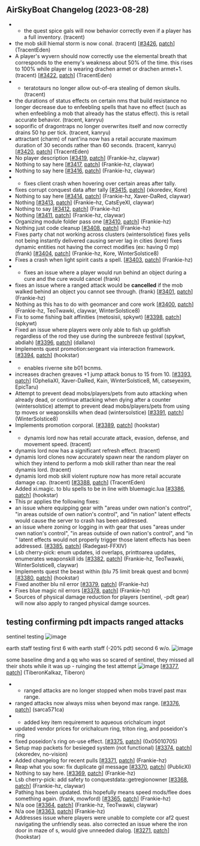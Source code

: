 ## AirSkyBoat Changelog (2023-08-28)
- - the quest spice gals will now behavior correctly even if a player has a full inventory. (tracent) - the mob skill hiemal storm is now conal. (tracent) [[#3426](https://github.com/AirSkyBoat/AirSkyBoat/pull/3426), [patch](https://github.com/AirSkyBoat/AirSkyBoat/pull/3426.patch)] (TracentEden)
- A player's wyvern should now correctly use the elemental breath that corresponds to the enemy's weakness about 50% of the time. this rises to 100% while player is wearing drachen armet or drachen armet+1. (tracent) [[#3422](https://github.com/AirSkyBoat/AirSkyBoat/pull/3422), [patch](https://github.com/AirSkyBoat/AirSkyBoat/pull/3422.patch)] (TracentEden)
- - teratotaurs no longer allow out-of-era stealing of demon skulls. (tracent) - the durations of status effects on certain nms that build resistance no longer decrease due to enfeebling spells that have no effect (such as when enfeebling a mob that already has the status effect). this is retail accurate behavior. (tracent, kanryu) - soporific of dragontraps no longer overwrites itself and now correctly drains 50 hp per tick. (tracent, kanryu) - attractant (charm) of nant'ina now has a retail accurate maximum duration of 30 seconds rather than 60 seconds. (tracent, kanryu) [[#3420](https://github.com/AirSkyBoat/AirSkyBoat/pull/3420), [patch](https://github.com/AirSkyBoat/AirSkyBoat/pull/3420.patch)] (TracentEden)
- No player description [[#3419](https://github.com/AirSkyBoat/AirSkyBoat/pull/3419), [patch](https://github.com/AirSkyBoat/AirSkyBoat/pull/3419.patch)] (Frankie-hz, claywar)
- Nothing to say here [[#3417](https://github.com/AirSkyBoat/AirSkyBoat/pull/3417), [patch](https://github.com/AirSkyBoat/AirSkyBoat/pull/3417.patch)] (Frankie-hz, claywar)
- Nothing to say here [[#3416](https://github.com/AirSkyBoat/AirSkyBoat/pull/3416), [patch](https://github.com/AirSkyBoat/AirSkyBoat/pull/3416.patch)] (Frankie-hz, claywar)
- - fixes client crash when hovering over certain areas after tally. - fixes corrupt conquest data after tally [[#3415](https://github.com/AirSkyBoat/AirSkyBoat/pull/3415), [patch](https://github.com/AirSkyBoat/AirSkyBoat/pull/3415.patch)] (xkoredev, Kore)
- Nothing to say here [[#3414](https://github.com/AirSkyBoat/AirSkyBoat/pull/3414), [patch](https://github.com/AirSkyBoat/AirSkyBoat/pull/3414.patch)] (Frankie-hz, Xaver-DaRed, claywar)
- Nothing [[#3413](https://github.com/AirSkyBoat/AirSkyBoat/pull/3413), [patch](https://github.com/AirSkyBoat/AirSkyBoat/pull/3413.patch)] (Frankie-hz, CatsEyeXI, claywar)
- Nothing to say [[#3412](https://github.com/AirSkyBoat/AirSkyBoat/pull/3412), [patch](https://github.com/AirSkyBoat/AirSkyBoat/pull/3412.patch)] (Frankie-hz)
- Nothing [[#3411](https://github.com/AirSkyBoat/AirSkyBoat/pull/3411), [patch](https://github.com/AirSkyBoat/AirSkyBoat/pull/3411.patch)] (Frankie-hz, claywar)
- Organizing module folder pass one [[#3410](https://github.com/AirSkyBoat/AirSkyBoat/pull/3410), [patch](https://github.com/AirSkyBoat/AirSkyBoat/pull/3410.patch)] (Frankie-hz)
- Nothing just code cleanup [[#3408](https://github.com/AirSkyBoat/AirSkyBoat/pull/3408), [patch](https://github.com/AirSkyBoat/AirSkyBoat/pull/3408.patch)] (Frankie-hz)
- Fixes party chat not working across clusters (wintersolstice) fixes yells not being instantly delivered causing server lag in cities (kore) fixes dynamic entities not having the correct modifies (ex: having 0 mp) (frank) [[#3404](https://github.com/AirSkyBoat/AirSkyBoat/pull/3404), [patch](https://github.com/AirSkyBoat/AirSkyBoat/pull/3404.patch)] (Frankie-hz, Kore, WinterSolstice8)
- Fixes a crash when light spirit casts a spell. [[#3403](https://github.com/AirSkyBoat/AirSkyBoat/pull/3403), [patch](https://github.com/AirSkyBoat/AirSkyBoat/pull/3403.patch)] (Frankie-hz)
- - fixes an issue where a player would run behind an object during a cure and the cure would cancel (frank) - fixes an issue where a ranged attack would be **cancelled** if the mob walked behind an object you cannot see through. (frank) [[#3401](https://github.com/AirSkyBoat/AirSkyBoat/pull/3401), [patch](https://github.com/AirSkyBoat/AirSkyBoat/pull/3401.patch)] (Frankie-hz)
- Nothing as this has to do with geomancer and core work [[#3400](https://github.com/AirSkyBoat/AirSkyBoat/pull/3400), [patch](https://github.com/AirSkyBoat/AirSkyBoat/pull/3400.patch)] (Frankie-hz, TeoTwawki, claywar, WinterSolstice8)
- Fix to some fishing bait affinities (metosisii, spkywt) [[#3398](https://github.com/AirSkyBoat/AirSkyBoat/pull/3398), [patch](https://github.com/AirSkyBoat/AirSkyBoat/pull/3398.patch)] (spkywt)
- Fixed an issue where players were only able to fish up goldfish regardless of the rod they use during the sunbreeze festival (spykwt, abdiah) [[#3396](https://github.com/AirSkyBoat/AirSkyBoat/pull/3396), [patch](https://github.com/AirSkyBoat/AirSkyBoat/pull/3396.patch)] (dallano)
- Implements quest promotion:sergeant via interaction framework. [[#3394](https://github.com/AirSkyBoat/AirSkyBoat/pull/3394), [patch](https://github.com/AirSkyBoat/AirSkyBoat/pull/3394.patch)] (hookstar)
- - enables riverne site b01 bcnms. - increases drachen greaves +1 jump attack bonus to 15 from 10. [[#3393](https://github.com/AirSkyBoat/AirSkyBoat/pull/3393), [patch](https://github.com/AirSkyBoat/AirSkyBoat/pull/3393.patch)] (OpheliaXI, Xaver-DaRed, Kain, WinterSolstice8, Mi, catseyexim, EpicTaru)
- Attempt to prevent dead mobs/players/pets from auto attacking when already dead, or continue attacking when dying after a counter (wintersolstice) attempt to prevent dead mobs/players/pets from using tp moves or weaponskills when dead (wintersolstice) [[#3391](https://github.com/AirSkyBoat/AirSkyBoat/pull/3391), [patch](https://github.com/AirSkyBoat/AirSkyBoat/pull/3391.patch)] (WinterSolstice8)
- Implements promotion corporal. [[#3389](https://github.com/AirSkyBoat/AirSkyBoat/pull/3389), [patch](https://github.com/AirSkyBoat/AirSkyBoat/pull/3389.patch)] (hookstar)
- - dynamis lord now has retail accurate attack, evasion, defense, and movement speed. (tracent) - dynamis lord now has a significant refresh effect. (tracent) - dynamis lord clones now accurately spawn near the random player on which they intend to perform a mob skill rather than near the real dynamis lord. (tracent) - dynamis lord mob skill violent rupture now has more retail accurate damage cap. (tracent) [[#3388](https://github.com/AirSkyBoat/AirSkyBoat/pull/3388), [patch](https://github.com/AirSkyBoat/AirSkyBoat/pull/3388.patch)] (TracentEden)
- Added xi.magic. to blu spells to be in line with bluemagic.lua [[#3386](https://github.com/AirSkyBoat/AirSkyBoat/pull/3386), [patch](https://github.com/AirSkyBoat/AirSkyBoat/pull/3386.patch)] (hookstar)
- This pr applies the following fixes: - an issue where equipping gear with "areas under own nation's control", "in areas outside of own nation's control", and "in nation" latent effects would cause the server to crash has been addressed. - an issue where zoning or logging in with gear that uses "areas under own nation's control", "in areas outside of own nation's control", and "in <nation>" latent effects would not properly trigger those latent effects has been addressed. [[#3385](https://github.com/AirSkyBoat/AirSkyBoat/pull/3385), [patch](https://github.com/AirSkyBoat/AirSkyBoat/pull/3385.patch)] (Radegast-FFXIV)
- Lsb cherry-pick: enum updates, id overlaps, printtoarea updates, enumerates weaponskill ids [[#3382](https://github.com/AirSkyBoat/AirSkyBoat/pull/3382), [patch](https://github.com/AirSkyBoat/AirSkyBoat/pull/3382.patch)] (Frankie-hz, TeoTwawki, WinterSolstice8, claywar)
- Implements quest the beast within (blu 75 limit break quest and bcnm) [[#3380](https://github.com/AirSkyBoat/AirSkyBoat/pull/3380), [patch](https://github.com/AirSkyBoat/AirSkyBoat/pull/3380.patch)] (hookstar)
- Fixed another blu nil error [[#3379](https://github.com/AirSkyBoat/AirSkyBoat/pull/3379), [patch](https://github.com/AirSkyBoat/AirSkyBoat/pull/3379.patch)] (Frankie-hz)
- Fixes blue magic nil errors [[#3378](https://github.com/AirSkyBoat/AirSkyBoat/pull/3378), [patch](https://github.com/AirSkyBoat/AirSkyBoat/pull/3378.patch)] (Frankie-hz)
- Sources of physical damage reduction for players (sentinel, -pdt gear) will now also apply to ranged physical damge sources.  ## testing confirming pdt impacts ranged attacks sentinel testing ![image](https://github.com/airskyboat/airskyboat/assets/105882290/8193ac68-90d9-4e00-a572-b9311ecdea38)  earth staff testing first 6 with earth staff (-20% pdt) second 6 w/o. ![image](https://github.com/airskyboat/airskyboat/assets/105882290/486cf879-76c1-44a9-b5a9-e009ac097047)  some baseline dmg and a qq who was so scared of sentinel, they missed all their shots while it was up - ruinging the test attempt ![image](https://github.com/airskyboat/airskyboat/assets/105882290/1572c5f5-7b05-4576-a1fb-cdf6a3e3a660) [[#3377](https://github.com/AirSkyBoat/AirSkyBoat/pull/3377), [patch](https://github.com/AirSkyBoat/AirSkyBoat/pull/3377.patch)] (TiberonKalkaz, Tiberon)
- - ranged attacks are no longer stopped when mobs travel past max range. - ranged attacks now always miss when beyond max range. [[#3376](https://github.com/AirSkyBoat/AirSkyBoat/pull/3376), [patch](https://github.com/AirSkyBoat/AirSkyBoat/pull/3376.patch)] (sarca571ca)
- - added key item requirement to aqueous orichalcum ingot - updated vendor prices for orichalcum ring, triton ring, and poseidon's ring - fixed poseidon's ring on-use effect. [[#3375](https://github.com/AirSkyBoat/AirSkyBoat/pull/3375), [patch](https://github.com/AirSkyBoat/AirSkyBoat/pull/3375.patch)] (0x05010705)
- Setup map packets for besieged system (not functional) [[#3374](https://github.com/AirSkyBoat/AirSkyBoat/pull/3374), [patch](https://github.com/AirSkyBoat/AirSkyBoat/pull/3374.patch)] (xkoredev, no-vision)
- Added changelog for recent pulls [[#3371](https://github.com/AirSkyBoat/AirSkyBoat/pull/3371), [patch](https://github.com/AirSkyBoat/AirSkyBoat/pull/3371.patch)] (Frankie-hz)
- Reap what you sow: fix duplicate gil message [[#3370](https://github.com/AirSkyBoat/AirSkyBoat/pull/3370), [patch](https://github.com/AirSkyBoat/AirSkyBoat/pull/3370.patch)] (PublicXI)
- Nothing to say here. [[#3369](https://github.com/AirSkyBoat/AirSkyBoat/pull/3369), [patch](https://github.com/AirSkyBoat/AirSkyBoat/pull/3369.patch)] (Frankie-hz)
- Lsb cherry-pick: add safety to conquestdata::getregionowner [[#3368](https://github.com/AirSkyBoat/AirSkyBoat/pull/3368), [patch](https://github.com/AirSkyBoat/AirSkyBoat/pull/3368.patch)] (Frankie-hz, claywar)
- Pathing has been updated. this hopefully means speed mods/flee does something again. (frank, mowford) [[#3365](https://github.com/AirSkyBoat/AirSkyBoat/pull/3365), [patch](https://github.com/AirSkyBoat/AirSkyBoat/pull/3365.patch)] (Frankie-hz)
- N/a ooe [[#3364](https://github.com/AirSkyBoat/AirSkyBoat/pull/3364), [patch](https://github.com/AirSkyBoat/AirSkyBoat/pull/3364.patch)] (Frankie-hz, TeoTwawki, claywar)
- N/a ooe [[#3363](https://github.com/AirSkyBoat/AirSkyBoat/pull/3363), [patch](https://github.com/AirSkyBoat/AirSkyBoat/pull/3363.patch)] (Frankie-hz)
- Addresses issue where players were unable to complete cor af2 quest navigating the unfriendly seas. also corrected an issue where the iron door in maze of s, would give unneeded dialog. [[#3271](https://github.com/AirSkyBoat/AirSkyBoat/pull/3271), [patch](https://github.com/AirSkyBoat/AirSkyBoat/pull/3271.patch)] (hookstar)
